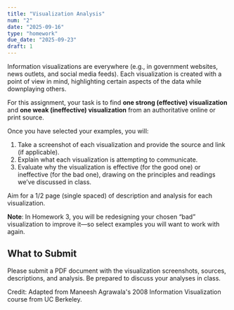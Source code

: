 ```yaml
---
title: "Visualization Analysis"
num: "2"
date: "2025-09-16"
type: "homework"
due_date: "2025-09-23"
draft: 1
---
```



Information visualizations are everywhere (e.g., in government websites, news outlets, and social media feeds). Each visualization is created with a point of view in mind, highlighting certain aspects of the data while downplaying others.

For this assignment, your task is to find **one strong (effective) visualization** and **one weak (ineffective) visualization** from an authoritative online or print source.

Once you have selected your examples, you will:

1. Take a screenshot of each visualization and provide the source and link (if applicable).
2. Explain what each visualization is attempting to communicate.
3. Evaluate why the visualization is effective (for the good one) or ineffective (for the bad one), drawing on the principles and readings we’ve discussed in class. 

Aim for a 1/2 page (single spaced) of description and analysis for each visualization.

**Note**: In Homework 3, you will be redesigning your chosen “bad” visualization to improve it—so select examples you will want to work with again.

## What to Submit
Please submit a PDF document with the visualization screenshots, sources, descriptions, and analysis. Be prepared to discuss your analyses in class.


Credit: Adapted from Maneesh Agrawala's 2008 Information Visualization course from UC Berkeley.